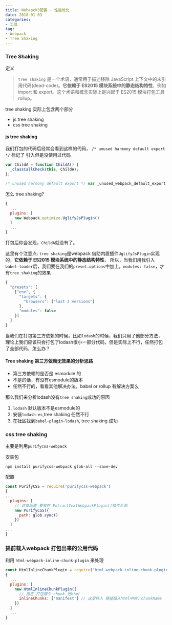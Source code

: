 ```yaml
---
title: Webapck3配置 - 性能优化
date: 2018-01-03
categories:
- 工具
tag: 
- Webpack
- Tree Shaking
---
```



### Tree Shaking

定义
> `tree shaking` 是一个术语，通常用于描述移除 JavaScript 上下文中的未引用代码(dead-code)。**它依赖于 ES2015 模块系统中的静态结构特性**，例如 import 和 export。这个术语和概念实际上是兴起于 ES2015 模块打包工具 rollup。

tree shaking 实际上包含两个部分
- js tree shaking
- css tree shaking
<!-- more -->

#### js tree shaking

我们打包的代码后经常会看到这样的代码， `/* unused harmony default export */` 标记了 引入但是没使用过代码
```js
var ChildA = function ChildA() {
  _classCallCheck(this, ChildA);
};

/* unused harmony default export */ var _unused_webpack_default_export = (ChildA);
```

怎么 tree shaking?

```js
{
  ...
  plugins: [
    new Webpack.optimize.UglifyJsPlugin()
  ]
  ...
}  
```

打包后你会发现，`ChildA`就没有了。

这里有个注意点: `tree shaking`是webpack 借助内置插件`UglifyJsPlugin`实现的，**它依赖于 ES2015 模块系统中的静态结构特性**，
所以，当我们用我引入`babel-loader`后，我们要在我们的`preset.options`中加上，`modules: false`，才有`tree shaking`的效果

```js
{
  "presets": [
    ["env", {
      "targets": {
        "browsers": ["last 2 versions"]
      },
      "modules": false
    }]
  ]
}
```
当我们在打包第三方依赖的时候，比如`lodash`的时候，我们只用了他部分方法，理论上我们应该只会打包了lodash很小一部分代码，但是实际上不行，任然打包了全部代码，怎么办？

#### Tree shaking 第三方依赖无效果的分析思路

- 第三方依赖的是否是 esmodule 的
- 不是的话，有没有esmodule的版本
- 任然不行的，看看其他解决办法，babel or rollup 有解决方案么

那么我们来分析lodash没有`tree shaking`成功的原因

1. `lodash` 默认版本不是esmodule的
2. 安装`lodash-es`,tree shaking  任然不行
3. 在社区找到`babel-plugin-lodash`, tree shaking 成功

### css tree shaking

主要是利用`purifycss-webpack`

安装包

```
npm install purifycss-webpack glob-all --save-dev
```

配置

```js
const PurifyCSS = require('purifycss-webpack')
{
...
  plugins: [
    // 这条配置 要放在 ExtractTextWebpackPlugin()插件后面
    new PurifyCSS({
      path: glob.sync()
    })
  ]
...
}
```

### 提前载入webpack 打包出来的公用代码

利用 `html-webpack-inline-chunk-plugin` 来处理

```js
const HtmlInlineChunkPlugin = require('html-webpack-inline-chunk-plugin')
{
  ...
  plugins: [
    new HtmlInlineChunkPlugin({
      // 指定 打包哪个 chunk 进html
      inlineChunks: ['manifest'] // 这里传入 期望插入html中的，chunkName
    })
  ]
  ...
}
```